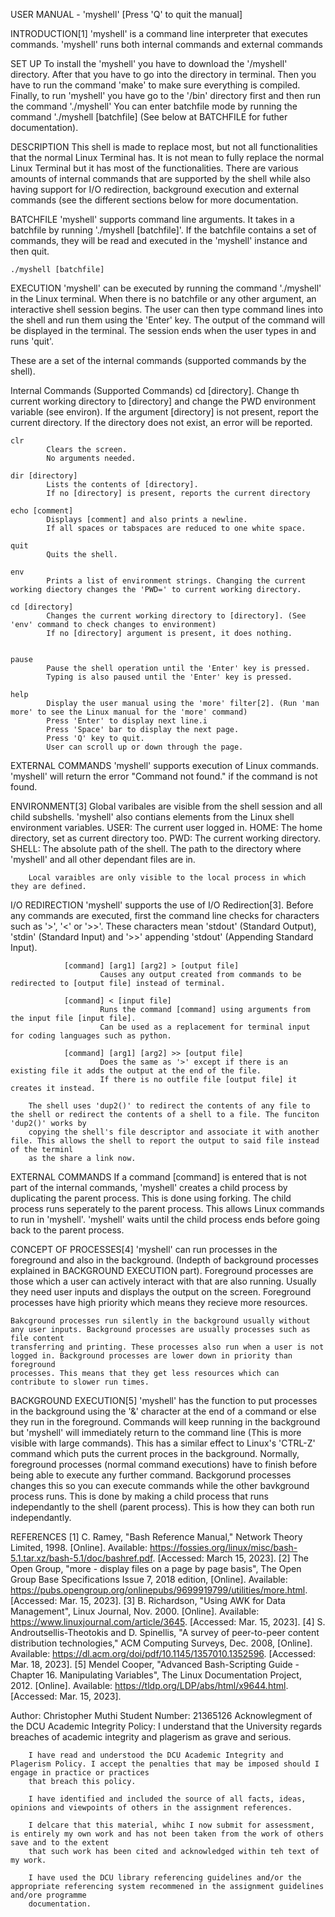 USER MANUAL - 'myshell' [Press 'Q' to quit the manual]

INTRODUCTION[1]
        'myshell' is a command line interpreter that executes commands. 'myshell' runs both internal commands and external commands

SET UP
        To install the 'myshell' you have to download the '/myshell' directory.
        After that you have to go into the directory in terminal.
        Then you have to run the command 'make' to make sure everything is compiled.
        Finally, to run 'myshell' you have go to the '/bin' directory first and then run the command './myshell'
        You can enter batchfile mode by running the command './myshell [batchfile] (See below at BATCHFILE for futher documentation).

DESCRIPTION
        This shell is made to replace most, but not all functionalities that the normal Linux Terminal has. It is not mean to fully replace the normal Linux Terminal
        but it has most of the functionalities. There are various amounts of internal commands that are supported by the shell while also having support for I/O
        redirection, background execution and external commands (see the different sections below for more documentation.

BATCHFILE
        'myshell' supports command line arguments. It takes in a batchfile by running './myshell [batchfile]'. If the batchfile contains a set of commands, they will be read
        and executed in the 'myshell' instance and then quit.

    ./myshell [batchfile]

EXECUTION
        'myshell' can be executed by running the command './myshell' in the Linux terminal. When there is no batchfile or any other argument, an interactive shell 
        session begins. The user can then type command lines into the shell and run them using the 'Enter' key. The output of the command will be displayed in the
        terminal. The session ends when the user types in and runs 'quit'.

These are a set of the internal commands (supported commands by the shell). 

Internal Commands (Supported Commands) cd [directory]. Change th current working directory to [directory] and change the PWD environment variable (see environ).
If the argument [directory] is not present, report the current directory. If the directory does not exist, an error will be reported.


    clr
            Clears the screen.
            No arguments needed.

    dir [directory]
            Lists the contents of [directory].
            If no [directory] is present, reports the current directory

    echo [comment]
            Displays [comment] and also prints a newline.
            If all spaces or tabspaces are reduced to one white space.

    quit
            Quits the shell.

    env
            Prints a list of environment strings. Changing the current working diectory changes the 'PWD=' to current working directory.

    cd [directory]
            Changes the current working directory to [directory]. (See 'env' command to check changes to environment)
            If no [directory] argument is present, it does nothing.


    pause
            Pause the shell operation until the 'Enter' key is pressed.
            Typing is also paused until the 'Enter' key is pressed.

    help
            Display the user manual using the 'more' filter[2]. (Run 'man more' to see the Linux manual for the 'more' command)
            Press 'Enter' to display next line.i
            Press 'Space' bar to display the next page.
            Press 'Q' key to quit.
            User can scroll up or down through the page.

    

EXTERNAL COMMANDS
        'myshell' supports execution of Linux commands. 'myshell' will return the error "Command not found." if the command is not found.

ENVIRONMENT[3]
        Global varibales are visible from the shell session and all child subshells.
        'myshell' also contians elements from the Linux shell environment variables.
        USER: The current user logged in.
        HOME: The home directory, set as current directory too.
        PWD: The current working directory.
        SHELL: The absolute path of the shell. The path to the directory where 'myshell' and all other dependant files are in.

        Local varaibles are only visible to the local process in which they are defined.

I/O REDIRECTION
        'myshell' supports the use of I/O Redirection[3]. Before any commands are executed, first the command line checks for characters such as '>', '<' or '>>'.
        These characters mean 'stdout' (Standard Output), 'stdin' (Standard Input) and '>>' appending 'stdout' (Appending Standard Input).

                [command] [arg1] [arg2] > [output file]
                        Causes any output created from commands to be redirected to [output file] instead of terminal.

                [command] < [input file]
                        Runs the command [command] using arguments from the input file [input file].
                        Can be used as a replacement for terminal input for coding languages such as python.

                [command] [arg1] [arg2] >> [output file]
                        Does the same as '>' except if there is an existing file it adds the output at the end of the file.
                        If there is no outfile file [output file] it creates it instead.

        The shell uses 'dup2()' to redirect the contents of any file to the shell or redirect the contents of a shell to a file. The funciton 'dup2()' works by
        copying the shell's file descriptor and associate it with another file. This allows the shell to report the output to said file instead of the terminl
        as the share a link now.

EXTERNAL COMMANDS
        If a command [command] is entered that is not part of the internal commands, 'myshell' creates a child process by duplicating the parent process.
        This is done using forking. The child process runs seperately to the parent process. This allows Linux commands to run in 'myshell'.
        'myshell' waits until the child process ends before going back to the parent process.

CONCEPT OF PROCESSES[4]
	'myshell' can run processes in the foreground and also in the background. (Indepth of background processes explained in BACKGROUND EXECUTION part).
	Foreground processes are those which a user can actively interact with that are also running. Usually they need user inputs and displays the output on
	the screen. Foreground processes have high priority which means they recieve more resources.

	Bakcground processes run silently in the background usually without any user inputs. Background processes are usually processes such as file content
	transferring and printing. These processes also run when a user is not logged in. Background processes are lower down in priority than foreground
	processes. This means that they get less resources which can contribute to slower run times.


BACKGROUND EXECUTION[5]
        'myshell' has the function to put processes in the background using the '&' character at the end of a command or else they run in the foreground.
        Commands will keep running in the background but 'myshell' will immediately return to the command line (This is more visible with large commands).
        This has a similar effect to Linux's 'CTRL-Z' command which puts the current proces in the background. Normally, foreground processes (normal command
        executions) have to finish before being able to execute any further command. Backgorund processes changes this so you can execute commands while the other
        bavkground process runs. This is done by making a child process that runs independantly to the shell (parent process). This is how they can both run
        independantly.

REFERENCES
    [1] C. Ramey, "Bash Reference Manual," Network Theory Limited, 1998. [Online].
	Available: https://fossies.org/linux/misc/bash-5.1.tar.xz/bash-5.1/doc/bashref.pdf. [Accessed: March 15, 2023].
    [2] The Open Group, "more - display files on a page by page basis", The Open Group Base Specifications Issue 7, 2018 edition, [Online].
        Available: https://pubs.opengroup.org/onlinepubs/9699919799/utilities/more.html. [Accessed: Mar. 15, 2023].
    [3] B. Richardson, "Using AWK for Data Management", Linux Journal, Nov. 2000. [Online].
        Available: https://www.linuxjournal.com/article/3645. [Accessed: Mar. 15, 2023].
    [4] S. Androutsellis-Theotokis and D. Spinellis, "A survey of peer-to-peer content distribution technologies,"
	ACM Computing Surveys, Dec. 2008, [Online]. Available: https://dl.acm.org/doi/pdf/10.1145/1357010.1352596. [Accessed: Mar. 18, 2023].
    [5] Mendel Cooper, "Advanced Bash-Scripting Guide - Chapter 16. Manipulating Variables", The Linux Documentation Project, 2012. [Online].
        Available: https://tldp.org/LDP/abs/html/x9644.html. [Accessed: Mar. 15, 2023].


Author: Christopher Muthi
Student Number: 21365126
Acknowlegment of the DCU Academic Integrity Policy:
        I understand that the University regards breaches of academic integrity and plagerism as grave and serious.
        
        I have read and understood the DCU Academic Integrity and Plagerism Policy. I accept the penalties that may be imposed should I engage in practice or practices
        that breach this policy.

        I have identified and included the source of all facts, ideas, opinions and viewpoints of others in the assignment references.

        I delcare that this material, whihc I now submit for assessment, is entirely my own work and has not been taken from the work of others save and to the extent
        that such work has been cited and acknowledged within teh text of my work.

        I have used the DCU library referencing guidelines and/or the appropriate referencing system recommened in the assignment guidelines and/ore programme
        documentation.
